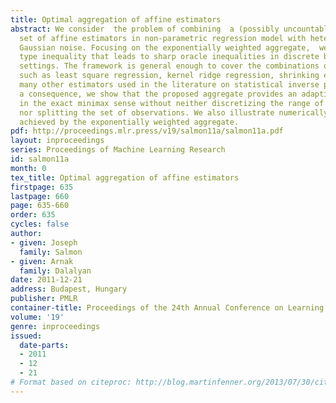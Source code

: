 ```yaml
---
title: Optimal aggregation of affine estimators
abstract: We consider  the problem of combining  a (possibly uncountably infinite)
  set of affine estimators in non-parametric regression model with heteroscedastic
  Gaussian noise. Focusing on the exponentially weighted aggregate,  we prove a PAC-Bayesian
  type inequality that leads to sharp oracle inequalities in discrete but also in continuous
  settings. The framework is general enough to cover the combinations of various procedures
  such as least square regression, kernel ridge regression, shrinking estimators and
  many other estimators used in the literature on statistical inverse problems. As
  a consequence, we show that the proposed aggregate provides an adaptive estimator
  in the exact minimax sense without neither discretizing the range of tuning parameters
  nor splitting the set of observations. We also illustrate numerically the good performance
  achieved by the exponentially weighted aggregate.
pdf: http://proceedings.mlr.press/v19/salmon11a/salmon11a.pdf
layout: inproceedings
series: Proceedings of Machine Learning Research
id: salmon11a
month: 0
tex_title: Optimal aggregation of affine estimators
firstpage: 635
lastpage: 660
page: 635-660
order: 635
cycles: false
author:
- given: Joseph
  family: Salmon
- given: Arnak
  family: Dalalyan
date: 2011-12-21
address: Budapest, Hungary
publisher: PMLR
container-title: Proceedings of the 24th Annual Conference on Learning Theory
volume: '19'
genre: inproceedings
issued:
  date-parts:
  - 2011
  - 12
  - 21
# Format based on citeproc: http://blog.martinfenner.org/2013/07/30/citeproc-yaml-for-bibliographies/
---
```

